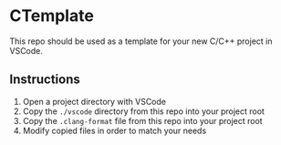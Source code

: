 # CTemplate

This repo should be used as a template for your new C/C++ project in VSCode.

## Instructions
1. Open a project directory with VSCode
2. Copy the `./vscode` directory from this repo into your project root
3. Copy the `.clang-format` file from this repo into your project root
4. Modify copied files in order to match your needs
